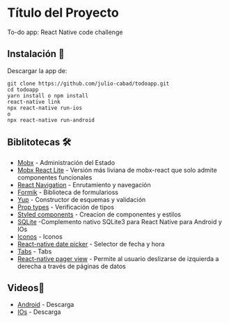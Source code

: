 # Título del Proyecto

To-do app: React Native code challenge

## Instalación 🔧
Descargar la app de:

```
git clone https://github.com/julio-cabad/todoapp.git
cd todoapp
yarn install o npm install
react-native link
npx react-native run-ios
o
npx react-native run-android
```

## Biblitotecas 🛠️
* [Mobx](https://mobx.js.org/README.html) - Administración del Estado
* [Mobx React Lite](https://www.npmjs.com/package/mobx-react-lite) - Versión más liviana de mobx-react que solo admite componentes funcionales 
* [React Navigation](https://reactnavigation.org/) - Enrutamiento y navegación
* [Formik](https://formik.org/) - Biblioteca de formularioss 
* [Yup](https://www.npmjs.com/package/yup) - Constructor de esquemas y validación
* [Prop types](https://www.npmjs.com/package/prop-types) - Verificación de tipos
* [Styled components](https://styled-components.com/) - Creacion de componentes y estilos
* [SQLite](https://www.npmjs.com/package/react-native-sqlite-storage) -Complemento nativo SQLite3 para React Native para Android y IOs
* [Iconos](https://github.com/oblador/react-native-vector-icons) - Iconos
* [React-native date picker](https://www.npmjs.com/package/react-native-date-picker) - Selector de fecha y hora
* [Tabs](https://www.npmjs.com/package/react-native-tab-view) - Tabs
* [React-native pager view](https://www.npmjs.com/package/react-native-tab-view) - Permite al usuario deslizarse de izquierda a derecha a través de páginas de datos

## Videos📌
* [Android](ttps://firebasestorage.googleapis.com/v0/b/iot-test-286300.appspot.com/o/videos_app%2Fandroid_app.mp4?alt=media&token=2af4a332-eaa4-4619-86f8-13a5886ba6bb) - Descarga
* [IOs](https://firebasestorage.googleapis.com/v0/b/iot-test-286300.appspot.com/o/videos_app%2Fios_app.mp4?alt=media&token=bc467e15-34ca-4e68-8d7d-1003a8dc9a51) -  Descarga
